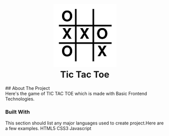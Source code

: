 <h1 align="center">
  <br>
  <a href="https://github.com/yashjri/Tic_Tac_Toe-_game/"><img src="https://github.com/yashjri/Tic_Tac_Toe-_game/blob/master/tic_tac_toe.png" alt="" width="200"></a>
  <br>
  Tic Tac Toe
  <br>
</h1>
## About The Project <br>
Here's the game of TIC TAC TOE which is made with Basic Frontend Technologies.

### Built With
This section should list any major languages used to create project.Here are a few examples.
HTML5
CSS3
Javascript


